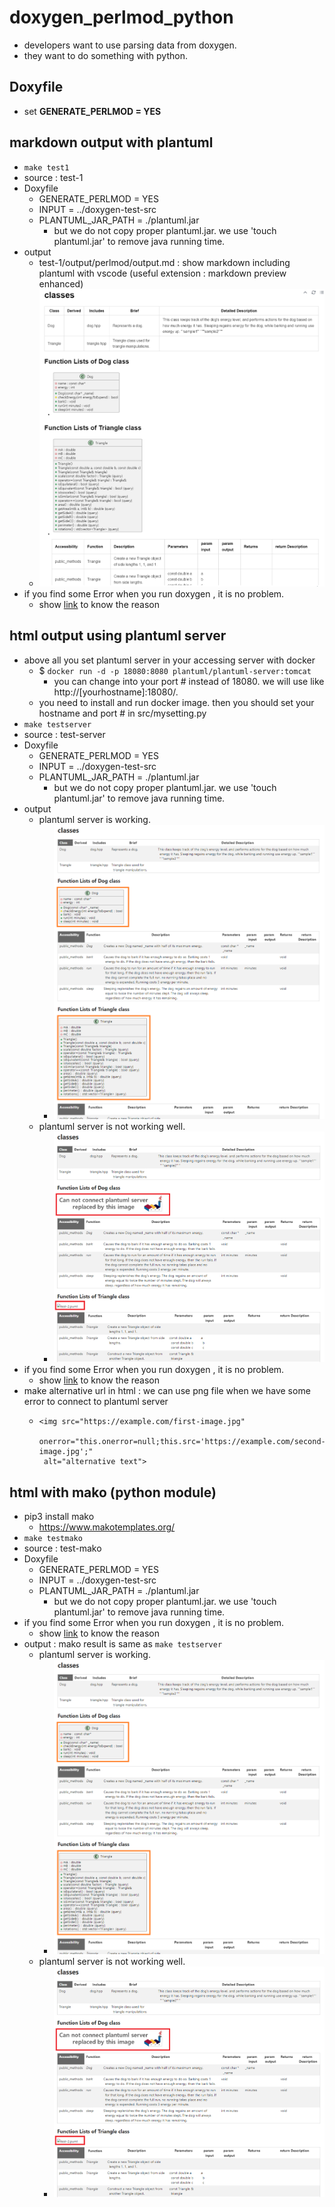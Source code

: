 # doxygen_perlmod_python
- developers want to use parsing data from doxygen.
- they want to do something with python.

## Doxyfile
- set **GENERATE_PERLMOD = YES**

## markdown output with plantuml
- `make test1`
- source : test-1
- Doxyfile
  - GENERATE_PERLMOD = YES
  - INPUT =  ../doxygen-test-src
  - PLANTUML_JAR_PATH = ./plantuml.jar
    - but we do not copy proper plantuml.jar. we use 'touch plantuml.jar' to remove java running time.
- output
	- test-1/output/perlmod/output.md : show markdown including plantuml with vscode (useful extension : markdown preview enhanced)
    - ![](img/markdown.png)
- if you find some Error when you run doxygen , it is no problem.
  - show [link](test-1/README.md) to know the reason

## html output using plantuml server
- above all you set plantuml server in your accessing server with docker
    - $ ```docker run -d -p 18080:8080 plantuml/plantuml-server:tomcat```
        - you can change into your port # instead of 18080. we will use like http://[yourhostname]:18080/.
    - you need to install and run docker image. then you should set your hostname and port # in src/mysetting.py
- `make testserver`
- source : test-server
- Doxyfile
  - GENERATE_PERLMOD = YES
  - INPUT =  ../doxygen-test-src
  - PLANTUML_JAR_PATH = ./plantuml.jar
    - but we do not copy proper plantuml.jar. we use 'touch plantuml.jar' to remove java running time.
- output
    - plantuml server is working.
        - ![](img/plantuml-server.png)
    - plantuml server is not working well.
        - ![](img/no-plantuml-server.png)
- if you find some Error when you run doxygen , it is no problem.
  - show [link](test-server/README.md) to know the reason
- make alternative url in html : we can use png file when we have some error to connect to plantuml server
  - ```
    <img src="https://example.com/first-image.jpg"
     onerror="this.onerror=null;this.src='https://example.com/second-image.jpg';"
     alt="alternative text">
    ```

## html with mako (python module)
- pip3 install mako
  - https://www.makotemplates.org/
- `make testmako`
- source : test-mako
- Doxyfile
  - GENERATE_PERLMOD = YES
  - INPUT =  ../doxygen-test-src
  - PLANTUML_JAR_PATH = ./plantuml.jar
    - but we do not copy proper plantuml.jar. we use 'touch plantuml.jar' to remove java running time.
- if you find some Error when you run doxygen , it is no problem.
  - show [link](test-mako/README.md) to know the reason
- output : mako result is same as `make testserver`
    - plantuml server is working.
        - ![](img/plantuml-server.png)
    - plantuml server is not working well.
        - ![](img/no-plantuml-server.png)

